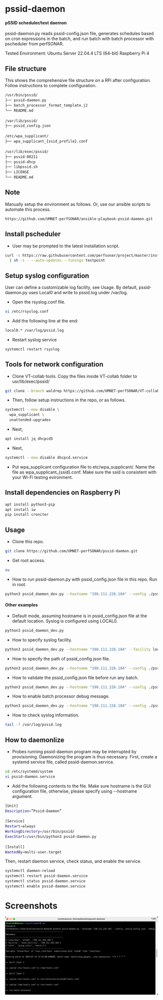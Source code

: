 # pssid-daemon
#### pSSID scheduler/test daemon
pssid-daemon.py reads pssid-config.json file, generates schedules based on cron expressions in the batch,
and run batch with batch processor with pscheduler from perfSONAR. 

Tested Environment:
Ubuntu Server 22.04.4 LTS (64-bit)
Raspberry Pi 4 


## File structure
This shows the comprehensive file structure on a RPi after configuration. Follow instructions to complete configuration.
```bash
/usr/bin/pssid/
├── pssid-daemon.py                   
├── batch_processor_format_template.j2
└── README.md

/var/lib/pssid/
├── pssid_config.json       

/etc/wpa_supplicant/
├── wpa_supplicant_{ssid_profile}.conf

/usr/lib/exec/pssid/
├── pssid-80211
├── pssid-dhcp
├── libpssid.sh
├── LICENSE
└── README.md
```

## Note 
Manually setup the environment as follows. Or, use our ansible scripts to automate this process.
```bash
https://github.com/UMNET-perfSONAR/ansible-playbook-pssid-daemon.git
```


## Install pscheduler
- User may be prompted to the latest installation script.
```bash
curl -s https://raw.githubusercontent.com/perfsonar/project/master/install-perfsonar \
  | sh -s - --auto-updates --tunings testpoint
```


## Setup syslog configuration
User can define a customizable log facility, see Usage. By default, pssid-daemon.py uses Local0 and write to pssid.log under /var/log.

- Open the rsyslog.conf file.
```bash
vi /etc/rsyslog.conf
```

- Add the following line at the end:
```bash
local0.* /var/log/pssid.log
```

- Restart syslog service
```bash
systemctl restart rsyslog
```


## Tools for network configuration
- Clone VT-collab tools. Copy the files inside VT-collab folder to  usr/lib/exec/pssid/
```bash
git clone --branch waldrep https://github.com/UMNET-perfSONAR/VT-collab.git
```

- Then, follow setup instructions in the repo, or as follows.
```bash
systemctl --now disable \
  wpa_supplicant \
  unattended-upgrades
```

- Next,
```bash
apt install jq dhcpcd5
```

- Next,
```bash
systemctl --now disable dhcpcd.service
```

- Put wpa_supplicant configuration file to etc/wpa_supplicant/. Name the file as wpa_supplicant_{ssid}.conf.
Make sure the ssid is consistent with your Wi-Fi testing evironment. 


## Install dependencies on Raspberry Pi
```bash
apt install python3-pip
apt install iw
pip install croniter
```


## Usage
- Clone this repo.
```bash
git clone https://github.com/UMNET-perfSONAR/pssid-daemon.git
```

- Get root access.  
```bash
su
```

- How to run pssid-daemon.py with pssid_config.json file in this repo. Run in root. 
```bash
python3 pssid_daemon_dev.py --hostname "198.111.226.184" --config ./pssid_config.json
```

#### Other examples
- Default mode, assuming hostname is in pssid_config.json file at the default location. Syslog is configured using LOCAL0.
```bash
python3 pssid_daemon_dev.py
```

- How to specify syslog facility.
```bash
python3 pssid_daemon_dev.py --hostname "198.111.226.184" --facility local1
```

- How to specify the path of pssid_config.json file.
```bash
python3 pssid_daemon_dev.py --hostname "198.111.226.184" --config ./pssid_config.json
```

- How to validate the pssid_config.json file before run any batch.
```bash
python3 pssid_daemon_dev.py --hostname "198.111.226.184" --config ./pssid_config.json --validate
```

- How to enable batch processor debug message.
```bash
python3 pssid_daemon_dev.py --hostname "198.111.226.184" --config ./pssid_config.json --debug
```

- How to check syslog information.
```bash
tail -f /var/log/pssid.log
```


## How to daemonlize
- Probes running pssid-daemon program may be interrupted by provisioning. Daemonizing the program is thus necessary.
First, create a systemd service file, called pssid-daemon.service.
```bash
cd /etc/systemd/system
vi pssid-daemon.service
```

- Add the following contents to the file. Make sure hostname is the GUI configuration file, otherwise, please specify using --hostname argument.
```bash
[Unit]
Description=”Pssid-Daemon”

[Service]
Restart=always
WorkingDirectory=/usr/bin/pssid/
ExecStart=/usr/bin/python3 pssid-daemon.py

[Install]
WantedBy=multi-user.target
```

Then, restart daemon service, check status, and enable the service.
```bash
systemctl daemon-reload
systemctl restart pssid-daemon.service
systemctl status pssid-daemon.service
systemctl enable pssid-daemon.service
```


# Screenshots
![alt text](/example/pssid-daemon.png)